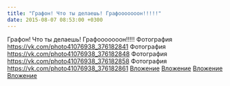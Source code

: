 ```yaml
---
title: "Графон! Что ты делаешь! Графооооооон!!!!!"
date: 2015-08-07 08:53:00 +0300
---
```


Графон! Что ты делаешь! Графооооооон!!!!!
Фотография
<a class="vk-attach" href="https://vk.com/photo41076938_376182841">https://vk.com/photo41076938_376182841</a>
Фотография
<a class="vk-attach" href="https://vk.com/photo41076938_376182848">https://vk.com/photo41076938_376182848</a>
Фотография
<a class="vk-attach" href="https://vk.com/photo41076938_376182858">https://vk.com/photo41076938_376182858</a>
Фотография
<a class="vk-attach" href="https://vk.com/photo41076938_376182861">https://vk.com/photo41076938_376182861</a>
<a class="vk-attach" href="https://vk.com/photo41076938_376182841">Вложение</a>
<a class="vk-attach" href="https://vk.com/photo41076938_376182848">Вложение</a>
<a class="vk-attach" href="https://vk.com/photo41076938_376182858">Вложение</a>
<a class="vk-attach" href="https://vk.com/photo41076938_376182861">Вложение</a>
